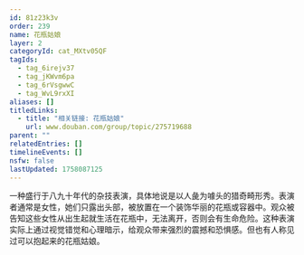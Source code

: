 ```yaml
---
id: 81z23k3v
order: 239
name: 花瓶姑娘
layer: 2
categoryId: cat_MXtv05QF
tagIds:
  - tag_6irejv37
  - tag_jKWvm6pa
  - tag_6rVsgwwC
  - tag_WvL9rxXI
aliases: []
titledLinks:
  - title: "相关链接: 花瓶姑娘"
    url: www.douban.com/group/topic/275719688
parent: ""
relatedEntries: []
timelineEvents: []
nsfw: false
lastUpdated: 1758087125
---
```


一种盛行于八九十年代的杂技表演，具体地说是以人彘为噱头的猎奇畸形秀。表演者通常是女性，她们只露出头部，被放置在一个装饰华丽的花瓶或容器中。观众被告知这些女性从出生起就生活在花瓶中，无法离开，否则会有生命危险。这种表演实际上通过视觉错觉和心理暗示，给观众带来强烈的震撼和恐惧感。但也有人称见过可以抱起来的花瓶姑娘。